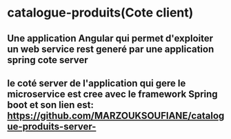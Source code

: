 #                                      catalogue-produits(Cote client)


## Une application Angular qui permet d'exploiter un web service rest generé par une application spring cote server


## le coté server de l'application qui gere le microservice  est cree avec le framework Spring boot et son lien est: https://github.com/MARZOUKSOUFIANE/catalogue-produits-server-
